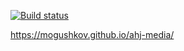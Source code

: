 [![Build status](https://ci.appveyor.com/api/projects/status/cgy2nbbeufds60cv?svg=true)](https://ci.appveyor.com/project/Mogushkov/ahj-media)

https://mogushkov.github.io/ahj-media/